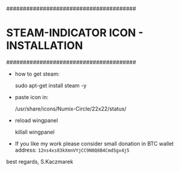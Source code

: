 #######################################
# STEAM-INDICATOR ICON - INSTALLATION #
#######################################

- how to get steam:

    sudo apt-get install steam -y

- paste icon in:

    /usr/share/icons/Numix-Circle/22x22/status/

- reload wingpanel

    killall wingpanel

- If you like my work please consider small donation in BTC
  wallet address: `12ns4xs83kXmnVYjCC9N8Q8B4Cmd5gx4j5`

best regards,
S.Kaczmarek
